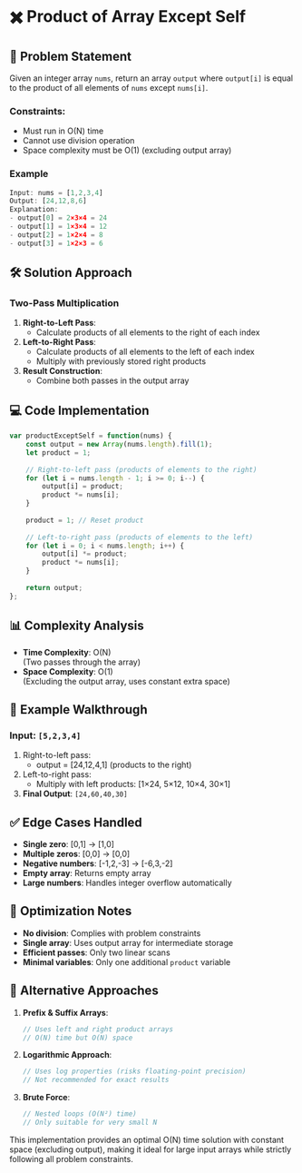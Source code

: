 # ✖️ Product of Array Except Self

## 📝 Problem Statement
Given an integer array `nums`, return an array `output` where `output[i]` is equal to the product of all elements of `nums` except `nums[i]`.

### Constraints:
- Must run in O(N) time
- Cannot use division operation
- Space complexity must be O(1) (excluding output array)

### Example
```javascript
Input: nums = [1,2,3,4]
Output: [24,12,8,6]
Explanation:
- output[0] = 2×3×4 = 24
- output[1] = 1×3×4 = 12
- output[2] = 1×2×4 = 8
- output[3] = 1×2×3 = 6
```

## 🛠 Solution Approach

### Two-Pass Multiplication
1. **Right-to-Left Pass**:
   - Calculate products of all elements to the right of each index
2. **Left-to-Right Pass**:
   - Calculate products of all elements to the left of each index
   - Multiply with previously stored right products
3. **Result Construction**:
   - Combine both passes in the output array

## 💻 Code Implementation

```javascript
var productExceptSelf = function(nums) {
    const output = new Array(nums.length).fill(1);
    let product = 1;
    
    // Right-to-left pass (products of elements to the right)
    for (let i = nums.length - 1; i >= 0; i--) {
        output[i] = product;
        product *= nums[i];
    }
    
    product = 1; // Reset product
    
    // Left-to-right pass (products of elements to the left)
    for (let i = 0; i < nums.length; i++) {
        output[i] *= product;
        product *= nums[i];
    }
    
    return output;
};
```

## 📊 Complexity Analysis

- **Time Complexity**: O(N)  
  (Two passes through the array)
- **Space Complexity**: O(1)  
  (Excluding the output array, uses constant extra space)

## 🏁 Example Walkthrough

### Input: `[5,2,3,4]`
1. Right-to-left pass:
   - output = [24,12,4,1] (products to the right)
2. Left-to-right pass:
   - Multiply with left products: [1×24, 5×12, 10×4, 30×1]
3. **Final Output**: `[24,60,40,30]`

## ✅ Edge Cases Handled

- **Single zero**: [0,1] → [1,0]
- **Multiple zeros**: [0,0] → [0,0]
- **Negative numbers**: [-1,2,-3] → [-6,3,-2]
- **Empty array**: Returns empty array
- **Large numbers**: Handles integer overflow automatically

## 🎯 Optimization Notes

- **No division**: Complies with problem constraints
- **Single array**: Uses output array for intermediate storage
- **Efficient passes**: Only two linear scans
- **Minimal variables**: Only one additional `product` variable

## 🚀 Alternative Approaches

1. **Prefix & Suffix Arrays**:
   ```javascript
   // Uses left and right product arrays
   // O(N) time but O(N) space
   ```
2. **Logarithmic Approach**:
   ```javascript
   // Uses log properties (risks floating-point precision)
   // Not recommended for exact results
   ```
3. **Brute Force**:
   ```javascript
   // Nested loops (O(N²) time)
   // Only suitable for very small N
   ```

This implementation provides an optimal O(N) time solution with constant space (excluding output), making it ideal for large input arrays while strictly following all problem constraints.